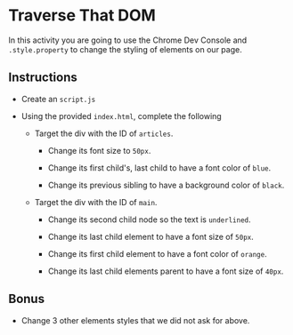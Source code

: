 # Traverse That DOM

In this activity you are going to use the Chrome Dev Console and `.style.property` to change the styling of elements on our page.

## Instructions

* Create an `script.js`

* Using the provided `index.html`, complete the following

  * Target the div with the ID of `articles`.

    * Change its font size to `50px`.

    * Change its first child's, last child to have a font color of `blue`.

    * Change its previous sibling to have a background color of `black`.

  * Target the div with the ID of `main`.

    * Change its second child node so the text is `underlined`.

    * Change its last child element to have a font size of `50px`.

    * Change its first child element to have a font color of `orange`.
    
    * Change its last child elements parent to have a font size of `40px`.

## Bonus

* Change 3 other elements styles that we did not ask for above.
